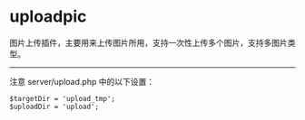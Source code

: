 # uploadpic
图片上传插件，主要用来上传图片所用，支持一次性上传多个图片，支持多图片类型。
***
注意 server/upload.php 中的以下设置：
    
    $targetDir = 'upload_tmp';
    $uploadDir = 'upload';
    